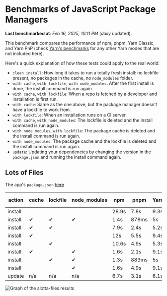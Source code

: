 # Benchmarks of JavaScript Package Managers

**Last benchmarked at**: _Feb 16, 2025, 10:11 PM_ (_daily_ updated).

This benchmark compares the performance of npm, pnpm, Yarn Classic, and Yarn PnP (check [Yarn's benchmarks](https://yarnpkg.com/benchmarks) for any other Yarn modes that are not included here).

Here's a quick explanation of how these tests could apply to the real world:

- `clean install`: How long it takes to run a totally fresh install: no lockfile present, no packages in the cache, no `node_modules` folder.
- `with cache`, `with lockfile`, `with node_modules`: After the first install is done, the install command is run again.
- `with cache`, `with lockfile`: When a repo is fetched by a developer and installation is first run.
- `with cache`: Same as the one above, but the package manager doesn't have a lockfile to work from.
- `with lockfile`: When an installation runs on a CI server.
- `with cache`, `with node_modules`: The lockfile is deleted and the install command is run again.
- `with node_modules`, `with lockfile`: The package cache is deleted and the install command is run again.
- `with node_modules`: The package cache and the lockfile is deleted and the install command is run again.
- `update`: Updating your dependencies by changing the version in the `package.json` and running the install command again.

## Lots of Files

The app's `package.json` [here](https://github.com/pnpm/pnpm.io/blob/main/benchmarks/fixtures/alotta-files/package.json)

| action  | cache | lockfile | node_modules| npm | pnpm | Yarn | Yarn PnP |
| ---     | ---   | ---      | ---         | --- | ---  | ---  | ---      |
| install |       |          |             | 28.9s | 7.8s | 9.3s | 5.6s |
| install | ✔     | ✔        | ✔           | 1.4s | 878ms | 5s | n/a |
| install | ✔     | ✔        |             | 7.9s | 2.4s | 5.2s | 1.3s |
| install | ✔     |          |             | 12s | 5.5s | 9.4s | 5.1s |
| install |       | ✔        |             | 10.6s | 4.9s | 5.3s | 1.3s |
| install | ✔     |          | ✔           | 1.6s | 2.1s | 9.1s | n/a |
| install |       | ✔        | ✔           | 1.3s | 883ms | 5s | n/a |
| install |       |          | ✔           | 1.6s | 4.9s | 9.1s | n/a |
| update  | n/a | n/a | n/a | 6.7s | 3.1s | 6.1s | 5.1s |

<img alt="Graph of the alotta-files results" src="/img/benchmarks/alotta-files.svg" />